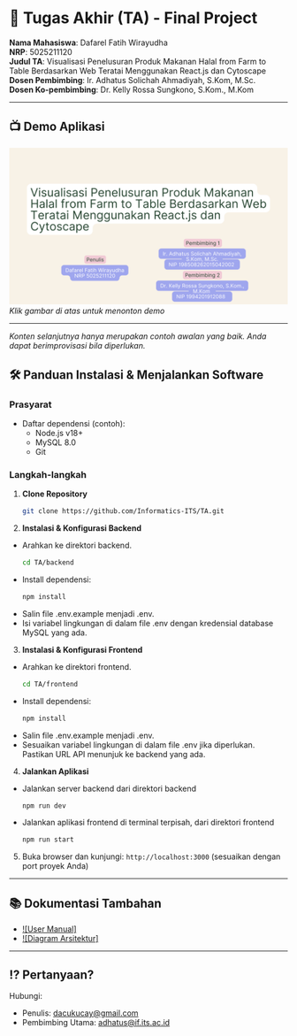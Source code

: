 # 🏁 Tugas Akhir (TA) - Final Project

**Nama Mahasiswa**: Dafarel Fatih Wirayudha  
**NRP**: 5025211120  
**Judul TA**: Visualisasi Penelusuran Produk Makanan Halal from Farm to Table Berdasarkan Web Teratai Menggunakan React.js dan Cytoscape  
**Dosen Pembimbing**: Ir. Adhatus Solichah Ahmadiyah, S.Kom, M.Sc.  
**Dosen Ko-pembimbing**: Dr. Kelly Rossa Sungkono, S.Kom., M.Kom

---

## 📺 Demo Aplikasi  

[![Demo Aplikasi](docs/thumbnail.png)](https://www.youtube.com/watch?v=hCXRKYTXD9g)  
*Klik gambar di atas untuk menonton demo*

---

*Konten selanjutnya hanya merupakan contoh awalan yang baik. Anda dapat berimprovisasi bila diperlukan.*

## 🛠 Panduan Instalasi & Menjalankan Software  

### Prasyarat  
- Daftar dependensi (contoh):
  - Node.js v18+
  - MySQL 8.0
  - Git

### Langkah-langkah  
1. **Clone Repository**  
   ```bash
   git clone https://github.com/Informatics-ITS/TA.git
   ```
2. **Instalasi & Konfigurasi Backend**
- Arahkan ke direktori backend.
   ```bash
   cd TA/backend
   ```
- Install dependensi:
   ```bash
   npm install 
   ```
- Salin file .env.example menjadi .env.
- Isi variabel lingkungan di dalam file .env dengan kredensial database MySQL yang ada.
3. **Instalasi & Konfigurasi Frontend**
- Arahkan ke direktori frontend.
   ```bash
   cd TA/frontend
   ```
- Install dependensi:
   ```bash
   npm install 
   ```
- Salin file .env.example menjadi .env.
- Sesuaikan variabel lingkungan di dalam file .env jika diperlukan. Pastikan URL API menunjuk ke backend yang ada.
4. **Jalankan Aplikasi**
- Jalankan server backend dari direktori backend
   ```bash
   npm run dev
   ```
- Jalankan aplikasi frontend di terminal terpisah, dari direktori frontend
   ```bash
   npm run start
   ```
5. Buka browser dan kunjungi: `http://localhost:3000` (sesuaikan dengan port proyek Anda)

---

## 📚 Dokumentasi Tambahan

- [![User Manual]](docs/user_manual.pdf)
- [![Diagram Arsitektur]](docs/arsitektur.png)

---

## ⁉️ Pertanyaan?

Hubungi:
- Penulis: dacukucay@gmail.com
- Pembimbing Utama: adhatus@if.its.ac.id
